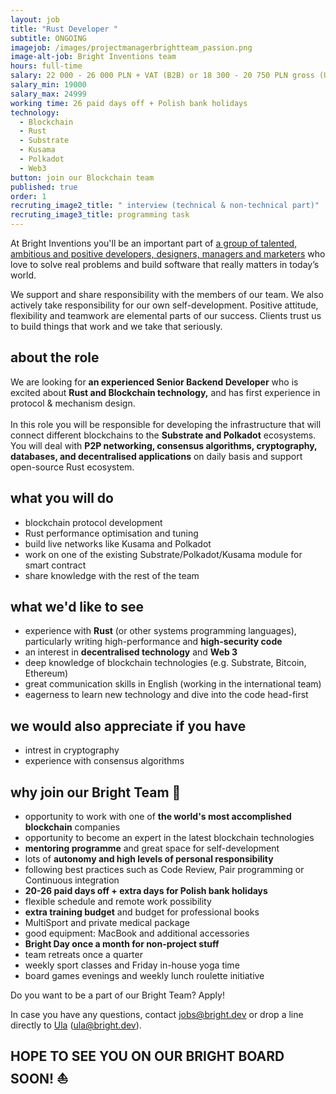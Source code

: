 ```yaml
---
layout: job
title: "Rust Developer "
subtitle: ONGOING
imagejob: /images/projectmanagerbrightteam_passion.png
image-alt-job: Bright Inventions team
hours: full-time
salary: 22 000 - 26 000 PLN + VAT (B2B) or 18 300 - 20 750 PLN gross (UoP)
salary_min: 19000
salary_max: 24999
working time: 26 paid days off + Polish bank holidays
technology:
  - Blockchain
  - Rust
  - Substrate
  - Kusama
  - Polkadot
  - Web3
button: join our Blockchain team
published: true
order: 1
recruting_image2_title: " interview (technical & non-technical part)"
recruting_image3_title: programming task
---
```

At Bright Inventions you'll be an important part of [a group of talented, ambitious and positive developers, designers, managers and marketers](https://brightinventions.pl/about-us/team/) who love to solve real problems and build software that really matters in today’s world.

We support and share responsibility with the members of our team. We also actively take responsibility for our own self-development. Positive attitude, flexibility and teamwork are elemental parts of our success. Clients trust us to build things that work and we take that seriously.

## about the role

We are looking for **an experienced Senior Backend Developer** who is excited about **Rust  and Blockchain technology,** and has first experience in protocol & mechanism design. \
\
In this role you will be responsible for developing the infrastructure that will connect different blockchains to the **Substrate and Polkadot** ecosystems. You will deal with **P2P networking, consensus algorithms, cryptography, databases, and decentralised applications** on daily basis and support open-source Rust ecosystem.

## what you will do

* blockchain protocol development 
* Rust performance optimisation and tuning
* build live networks like Kusama and Polkadot 
* work on one of the existing Substrate/Polkadot/Kusama module for smart contract
* share knowledge with the rest of the team

## what we'd like to see

* experience with **Rust** (or other systems programming languages), particularly writing high-performance and  **high-security code**
* an interest in **decentralised technology** and **Web 3**
* deep knowledge of blockchain technologies (e.g. Substrate, Bitcoin, Ethereum) 
* great communication skills in English (working in the international team) 
* eagerness to learn new technology and dive into the code head-first

## we would also appreciate if you have

* intrest in cryptography
* experience with consensus algorithms

## why join our Bright Team 🧡

* opportunity to work with one of **the world's most accomplished blockchain** companies
* opportunity to become an expert in the latest blockchain technologies
* **mentoring programme** and great space for self-development 
* lots of **autonomy and high levels of personal responsibility**
* following best practices such as Code Review, Pair programming or Continuous integration
* **20-26 paid days off + extra days for Polish bank holidays** 
* flexible schedule and remote work possibility 
* **extra training budget** and budget for professional books 
* MultiSport and private medical package 
* good equipment: MacBook and additional accessories
* **Bright Day once a month for non-project stuff**
* team retreats once a quarter 
* weekly sport classes and Friday in-house yoga time 
* board games evenings and weekly lunch roulette initiative 

Do you want to be a part of our Bright Team? Apply! 

In case you have any questions, contact jobs@bright.dev or drop a line directly to [Ula](https://www.linkedin.com/in/urszula-stankiewicz-rusek/) (ula@bright.dev). 

## HOPE TO SEE YOU ON OUR BRIGHT BOARD SOON! ⛵️
